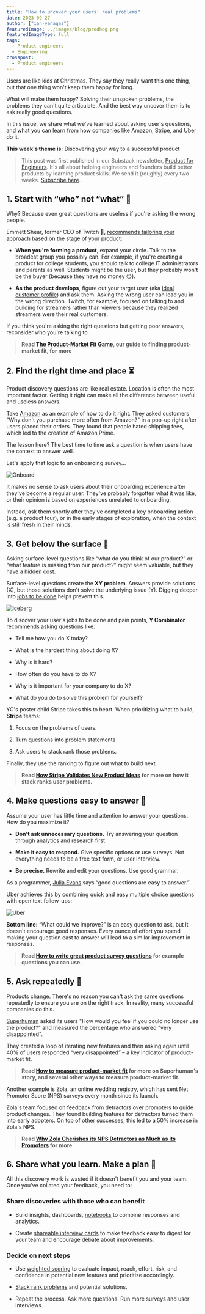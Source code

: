 ```yaml
---
title: "How to uncover your users' real problems"
date: 2023-09-27
author: ["ian-vanagas"]
featuredImage: ../images/blog/prodhog.png
featuredImageType: full
tags:
  - Product engineers
  - Engineering
crosspost:
  - Product engineers  
---
```


Users are like kids at Christmas. They say they really want this one thing, but that one thing won't keep them happy for long. 

What will make them happy? Solving their unspoken problems, the problems they can't quite articulate. And the best way uncover them is to ask really good questions.

In this issue, we share what we've learned about asking user's questions, and what you can learn from how companies like Amazon, Stripe, and Uber do it.

**This week's theme is:** Discovering your way to a successful product

> This post was first published in our Substack newsletter, [Product for Engineers](https://newsletter.posthog.com/). It's all about helping engineers and founders build better products by learning product skills. We send it (roughly) every two weeks. [Subscribe here](https://newsletter.posthog.com/subscribe).

## 1. Start with “who” not “what” 🙋

Why? Because even great questions are useless if you're asking the wrong people.

Emmett Shear, former CEO of Twitch 👾, [recommends tailoring your approach](https://www.ycombinator.com/library/JQ-how-to-start-a-startup-talking-to-users/) based on the stage of your product:

- **When you're forming a product**, expand your circle. Talk to the broadest group you possibly can. For example, if you're creating a product for college students, you should talk to college IT administrators and parents as well. Students might be the user, but they probably won't be the buyer (because they have no money 😔).

- **As the product develops**, figure out your target user (aka [ideal customer profile](https://posthog.com/blog/creating-ideal-customer-profile)) and ask them. Asking the wrong user can lead you in the wrong direction. Twitch, for example, focused on talking to and building for streamers rather than viewers because they realized streamers were their real customers.

If you think you're asking the right questions but getting poor answers, reconsider who you're talking to.

> **Read [The Product-Market Fit Game](/blog/product-market-fit-game), our guide to finding product-market fit, for more**

## 2. Find the right time and place ⏳

Product discovery questions are like real estate. Location is often the most important factor. Getting it right can make all the difference between useful and useless answers.

Take [Amazon](https://www.eugenewei.com/blog/2018/5/21/invisible-asymptotes#:~:text=We%20had%20two,shop%20from%20Amazon) as an example of how to do it right. They asked customers "Why don't you purchase more often from Amazon?" in a pop-up right after users placed their orders. They found that people hated shipping fees, which led to the creation of Amazon Prime.

The lesson here? The best time to time ask a question is when users have the context to answer well.

Let's apply that logic to an onboarding survey…

![Onboard](../images/newsletter/how-to-uncover-your-users-real-problems/onboard.jpeg)

It makes no sense to ask users about their onboarding experience after they've become a regular user. They've probably forgotten what it was like, or their opinion is based on experiences unrelated to onboarding.

Instead, ask them shortly after they've completed a key onboarding action (e.g. a product tour), or in the early stages of exploration, when the context is still fresh in their minds.

## 3. Get below the surface 🧐

Asking surface-level questions like “what do you think of our product?” or “what feature is missing from our product?” might seem valuable, but they have a hidden cost.

Surface-level questions create the **XY problem**. Answers provide solutions (X), but those solutions don't solve the underlying issue (Y). Digging deeper into [jobs to be done](https://jtbd.info/2-what-is-jobs-to-be-done-jtbd-796b82081cca) helps prevent this.

![Iceberg](../images/newsletter/how-to-uncover-your-users-real-problems/ice.jpg)

To discover your user's jobs to be done and pain points, **Y Combinator** recommends asking questions like:

- Tell me how you do X today?

- What is the hardest thing about doing X?

- Why is it hard?

- How often do you have to do X?

- Why is it important for your company to do X?

- What do you do to solve this problem for yourself?

YC's poster child Stripe takes this to heart. When prioritizing what to build, **Stripe** teams:

1. Focus on the problems of users.

2. Turn questions into problem statements

3. Ask users to stack rank those problems.

Finally, they use the ranking to figure out what to build next.

> **Read [How Stripe Validates New Product Ideas](https://www.opinionx.co/blog/customer-problem-stack-ranking) for more on how it stack ranks user problems.**

## 4. Make questions easy to answer 🙌

Assume your user has little time and attention to answer your questions. How do you maximize it?

- **Don't ask unnecessary questions.** Try answering your question through analytics and research first.

- **Make it easy to respond.** Give specific options or use surveys. Not everything needs to be a free text form, or user interview.

- **Be precise.** Rewrite and edit your questions. Use good grammar.

As a programmer, [Julia Evans](https://jvns.ca/blog/good-questions/) says “good questions are easy to answer.”

[Uber](https://uber.app.box.com/s/ilxsiqy0bkfhgum8o15n6k6bqi2rqn9c) achieves this by combining quick and easy multiple choice questions with open text follow-ups:

![Uber](../images/newsletter/how-to-uncover-your-users-real-problems/uber.jpeg)

**Bottom line:** “What could we improve?” is an easy question to ask, but it doesn't encourage good responses. Every ounce of effort you spend making your question east to answer will lead to a similar improvement in responses.

> **Read [How to write great product survey questions](/blog/product-survey-questions) for example questions you can use.**

## 5. Ask repeatedly 🔁

Products change. There's no reason you can't ask the same questions repeatedly to ensure you are on the right track. In reality, many successful companies do this.

[Superhuman](https://review.firstround.com/how-superhuman-built-an-engine-to-find-product-market-fit) asked its users "How would you feel if you could no longer use the product?" and measured the percentage who answered "very disappointed".

They created a loop of iterating new features and then asking again until 40% of users responded “very disappointed” – a key indicator of product-market fit.

> **Read [How to measure product-market fit](/blog/measure-product-market-fit) for more on Superhuman's story, and several other ways to measure product-market fit.**

Another example is Zola, an online wedding registry, which has sent Net Promoter Score (NPS) surveys every month since its launch.

Zola's team focused on feedback from detractors over promoters to guide product changes. They found building features for detractors turned them into early adopters. On top of other successes, this led to a 50% increase in Zola's NPS.

> **Read [Why Zola Cherishes its NPS Detractors as Much as its Promoters](https://review.firstround.com/heres-why-zola-cherishes-its-nps-detractors-as-much-as-its-promoters) for more.**

## 6. Share what you learn. Make a plan 📝

All this discovery work is wasted if it doesn't benefit you and your team. Once you've collated your feedback, you need to:

### Share discoveries with those who can benefit
- Build insights, dashboards, [notebooks](/docs/notebooks) to combine responses and analytics.

- Create [shareable interview cards](https://posthog.com/blog/interview-snapshot-guide) to make feedback easy to digest for your team and encourage debate about improvements.

### Decide on next steps
- Use [weighted scoring](https://medium.com/walmartglobaltech/product-management-101-8-steps-to-design-better-products-b3a4436da27b) to evaluate impact, reach, effort, risk, and confidence in potential new features and prioritize accordingly.

- [Stack rank problems](https://www.opinionx.co/blog/customer-problem-stack-ranking) and potential solutions.

- Repeat the process. Ask more questions. Run more surveys and user interviews.